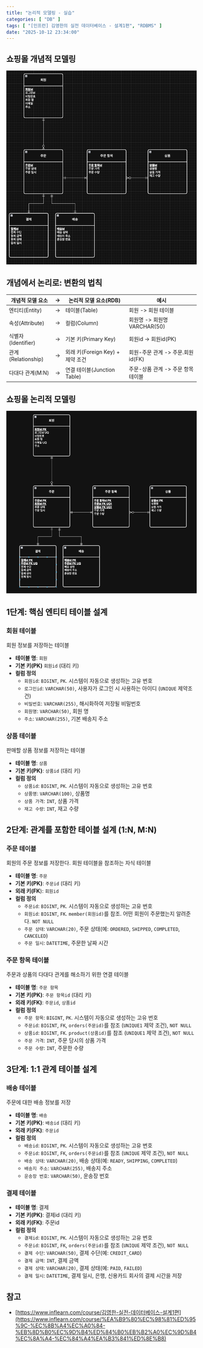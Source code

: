 ```yaml
---
title: "논리적 모델링 - 실습"
categories: [ "DB" ]
tags: [ "[인프런] 김영한의 실전 데이터베이스 - 설계1편", "RDBMS" ]
date: "2025-10-12 23:34:00"
---
```


## 쇼핑몰 개념적 모델링

![](/assets/img/posts/2025/2025-10-12-논리적-모델링-실습/688802799979583.png)

## 개념에서 논리로: 변환의 법칙

| 개념적 모델 요소        | -> | 논리적 모델 요소(RDB)            | 예시                      |
|------------------|----|---------------------------|-------------------------|
| 엔티티(Entity)      | -> | 테이블(Table)                | 회원 -> 회원 테이블            |
| 속성(Attribute)    | -> | 컬럼(Column)                | 회원명 -> 회원명 VARCHAR(50)  |
| 식별자(Identifier)  | -> | 기본 키(Primary Key)         | 회원id -> 회원id(PK)        |
| 관계(Relationship) | -> | 외래 키(Foreign Key) + 제약 조건 | 회원-주문 관계 -> 주문.회원id(FK) |
| 다대다 관계(M:N)      | -> | 연결 테이블(Junction Table)    | 주문-상품 관계 -> 주문 항목 테이블   |

## 쇼핑몰 논리적 모델링

![](/assets/img/posts/2025/2025-10-12-논리적-모델링-실습/689324375888041.png)

## 1단계: 핵심 엔티티 테이블 설계

### 회원 테이블

회원 정보를 저장하는 테이블

- **테이블 명**: `회원`
- **기본 키(PK)** `회원id` (대리 키)
- **컬럼 정의**
  - `회원id`: `BIGINT`, `PK`. 시스템이 자동으로 생성하는 고유 번호
  - `로그인id`: `VARCHAR(50)`, 사용자가 로그인 시 사용하는 아이디 (`UNIQUE` 제약조건)
  - `비밀번호`: `VARCHAR(255)`, 해시화하여 저장될 비밀번호
  - `회원명`: `VARCHAR(50)`, 회원 명
  - `주소`: `VARCHAR(255)`, 기본 배송지 주소

### 상품 테이블

판매할 상품 정보를 저장하는 테이블

- **테이블 명**: `상품`
- **기본 키(PK)**: `상품id` (대리 키)
- **컬럼 정의**
  - `상품id`: `BIGINT`, `PK`. 시스템이 자동으로 생성하는 고유 번호
  - `상품명`: `VARCHAR(100)`, 상품명
  - `상품 가격`: `INT`, 상품 가격
  - `재고 수량`: `INT`, 재고 수량

## 2단계: 관계를 포함한 테이블 설계 (1:N, M:N)

### 주문 테이블

회원의 주문 정보를 저장한다. 회원 테이블을 참조하는 자식 테이블

- **테이블 명**: `주문`
- **기본 키(PK)**: `주문id` (대리 키)
- **외래 키(FK**): `회원id`
- **컬럼 정의**
  - `주문id`: `BIGINT`, `PK`. 시스템이 자동으로 생성하는 고유 번호
  - `회원id`: `BIGINT`, `FK`. `member(회원id)`를 참조. 어떤 회원이 주문했는지 알려준다. `NOT NULL`
  - `주문 상태`: `VARCHAR(20)`, 주문 상태(예: `ORDERED`, `SHIPPED`, `COMPLETED`, `CANCELED`)
  - `주문 일시`: `DATETIME`, 주문한 날짜 시간

### 주문 항목 테이블

주문과 상품의 다대다 관게를 해소하기 위한 연결 테이블

- **테이블 명**: `주문 항목`
- **기본 키(PK)**: `주문 항목id` (대리 키)
- **외래 키(FK)**: `주문id`, `상품id`
- **컬럼 정의**
  - `주문 항목`: `BIGINT`, `PK`. 시스템이 자동으로 생성하는 고유 번호
  - `주문id`: `BIGINT`, `FK`, `orders(주문id)`를 참조 (`UNIQUE1` 제약 조건), `NOT NULL`
  - `상품id`: `BIGINT`, `FK`. `product(상품id)`를 참조 (`UNIQUE1` 제약 조건), `NOT NULL`
  - `주문 가격`: `INT`, 주문 당시의 상품 가격
  - `주문 수량`: `INT`, 주문한 수량

## 3단계: 1:1 관계 테이블 설계

### 배송 테이블

주문에 대한 배송 정보를 저장

- **테이블 명**: `배송`
- **기본 키(PK)**: `배송id` (대리 키)
- **외래 키(FK)**: `주문id`
- **컬럼 정의**
  - `배송id`: `BIGINT`, `PK`. 시스템이 자동으로 생성하는 고유 번호
  - `주문id`: `BIGINT`, `FK`, `orders(주문id)`를 참조 (`UNIQUE` 제약 조건), `NOT NULL`
  - `배송 상태`: `VARCHAR(20)`, 배송 상태(예: `READY`, `SHIPPING`, `COMPLETED`)
  - `배송지 주소`: `VARCHAR(255)`, 배송지 주소
  - `운송장 번호`: `VARCHAR(50)`, 운송장 번호

### 결제 테이블

- **테이블 명**: 결제
- **기본 키(PK)**: 결제id (대리 키)
- **외래 키(FK)**: 주문id
- **컬럼 정의**
  - `결제id`: `BIGINT`, `PK`. 시스템이 자동으로 생성하는 고유 번호
  - `주문id`: `BIGINT`, `FK`, `orders(주문id)`를 참조 (`UNIQUE` 제약 조건), `NOT NULL`
  - `결제 수단`: `VARCHAR(50)`, 결제 수단(예: `CREDIT_CARD`)
  - `결제 금액`: `INT`, 결제 금액
  - `결제 상태`: `VARCHAR(20)`, 결제 상태(예: `PAID`, `FAILED`)
  - `결제 일시`: `DATETIME`, 결제 일시, 은행, 신용카드 회사의 결제 시간을 저장

## 참고

- [https://www.inflearn.com/course/김영한-실전-데이터베이스-설계1편](https://www.inflearn.com/course/%EA%B9%80%EC%98%81%ED%95%9C-%EC%8B%A4%EC%A0%84-%EB%8D%B0%EC%9D%B4%ED%84%B0%EB%B2%A0%EC%9D%B4%EC%8A%A4-%EC%84%A4%EA%B3%841%ED%8E%B8)

